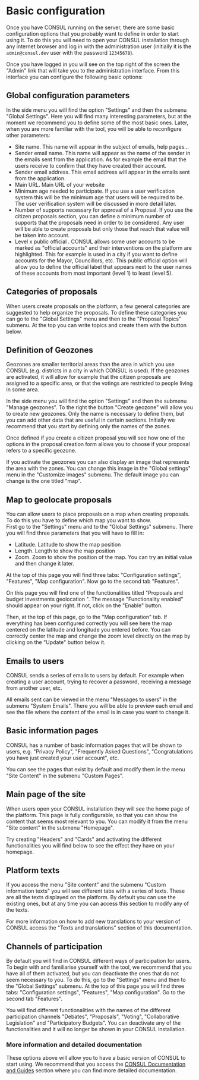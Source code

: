# Basic configuration

Once you have CONSUL running on the server, there are some basic configuration options that you probably want to define in order to start using it. To do this you will need to open your CONSUL installation through any internet browser and log in with the administration user \(initially it is the `admin@consul.dev` user with the password `12345678`\).

Once you have logged in you will see on the top right of the screen the "Admin" link that will take you to the administration interface. From this interface you can configure the following basic options:

## Global configuration parameters

In the side menu you will find the option "Settings" and then the submenu "Global Settings". Here you will find many interesting parameters, but at the moment we recommend you to define some of the most basic ones. Later, when you are more familiar with the tool, you will be able to reconfigure other parameters:

* Site name. This name will appear in the subject of emails, help pages...
* Sender email name. This name will appear as the name of the sender in the emails sent from the application. As for example the email that the users receive to confirm that they have created their account.
* Sender email address. This email address will appear in the emails sent from the application.
* Main URL. Main URL of your website
* Minimum age needed to participate. If you use a user verification system this will be the minimum age that users will be required to be. The user verification system will be discussed in more detail later.
* Number of supports necessary for approval of a Proposal. If you use the citizen proposals section, you can define a minimum number of supports that the proposals need in order to be considered. Any user will be able to create proposals but only those that reach that value will be taken into account.
* Level x public official . CONSUL allows some user accounts to be marked as "official accounts" and their interventions on the platform are highlighted. This for example is used in a city if you want to define accounts for the Mayor, Councillors, etc. This public official option will allow you to define the official label that appears next to the user names of these accounts from most important \(level 1\) to least \(level 5\).

## Categories of proposals

When users create proposals on the platform, a few general categories are suggested to help organize the proposals. To define these categories you can go to the "Global Settings" menu and then to the "Proposal Topics" submenu. At the top you can write topics and create them with the button below.

## Definition of Geozones

Geozones are smaller territorial areas than the area in which you use CONSUL \(e.g. districts in a city in which CONSUL is used\). If the geozones are activated, it will allow for example that the citizen proposals are assigned to a specific area, or that the votings are restricted to people living in some area.

In the side menu you will find the option "Settings" and then the submenu "Manage geozones". To the right the button "Create geozone" will allow you to create new geozones. Only the name is necessary to define them, but you can add other data that are useful in certain sections. Initially we recommend that you start by defining only the names of the zones.

Once defined if you create a citizen proposal you will see how one of the options in the proposal creation form allows you to choose if your proposal refers to a specific geozone.

If you activate the geozones you can also display an image that represents the area with the zones. You can change this image in the "Global settings" menu in the "Customize images" submenu. The default image you can change is the one titled "map".

## Map to geolocate proposals

You can allow users to place proposals on a map when creating proposals. To do this you have to define which map you want to show.  
First go to the "Settings" menu and to the "Global Settings" submenu. There you will find three parameters that you will have to fill in:

* Latitude. Latitude to show the map position
* Length. Length to show the map position
* Zoom. Zoom to show the position of the map. You can try an initial value and then change it later.

At the top of this page you will find three tabs: "Configuration settings", "Features", "Map configuration". Now go to the second tab "Features".

On this page you will find one of the functionalities titled "Proposals and budget investments geolocation ". The message "Functionality enabled" should appear on your right. If not, click on the "Enable" button.

Then, at the top of this page, go to the "Map configuration" tab. If everything has been configured correctly you will see here the map centered on the latitude and longitude you entered before. You can correctly center the map and change the zoom level directly on the map by clicking on the "Update" button below it.

## Emails to users

CONSUL sends a series of emails to users by default. For example when creating a user account, trying to recover a password, receiving a message from another user, etc.

All emails sent can be viewed in the menu "Messages to users" in the submenu "System Emails". There you will be able to preview each email and see the file where the content of the email is in case you want to change it.

## Basic information pages

CONSUL has a number of basic information pages that will be shown to users, e.g. "Privacy Policy", "Frequently Asked Questions", "Congratulations you have just created your user account", etc.

You can see the pages that exist by default and modify them in the menu "Site Content" in the submenu "Custom Pages".

## Main page of the site

When users open your CONSUL installation they will see the home page of the platform. This page is fully configurable, so that you can show the content that seems most relevant to you. You can modify it from the menu "Site content" in the submenu "Homepage".

Try creating "Headers" and "Cards" and activating the different functionalities you will find below to see the effect they have on your homepage.

## Platform texts

If you access the menu "Site content" and the submenu "Custom information texts" you will see different tabs with a series of texts. These are all the texts displayed on the platform. By default you can use the existing ones, but at any time you can access this section to modify any of the texts.

For more information on how to add new translations to your version of CONSUL access the "Texts and translations" section of this documentation.

## Channels of participation

By default you will find in CONSUL different ways of participation for users. To begin with and familiarise yourself with the tool, we recommend that you have all of them activated, but you can deactivate the ones that do not seem necessary to you. To do this, go to the "Settings" menu and then to the "Global Settings" submenu. At the top of this page you will find three tabs: "Configuration settings", "Features", "Map configuration". Go to the second tab "Features".

You will find different functionalities with the names of the different participation channels "Debates", "Proposals", "Voting", "Collaborative Legislation" and "Participatory Budgets". You can deactivate any of the functionalities and it will no longer be shown in your CONSUL installation.

### More information and detailed documentation

These options above will allow you to have a basic version of CONSUL to start using. We recommend that you access the [CONSUL Documentation and Guides](https://github.com/taitus/docs/tree/ae4f905cbe4d87e22bef41f563ffdf81aa3cfb3b/en/getting_started/documentation_and_guides.md) section where you can find more detailed documentation.

